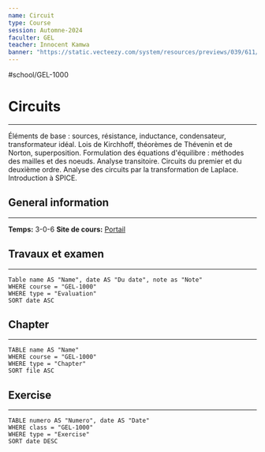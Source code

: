 ```yaml
---
name: Circuit
type: Course
session: Automne-2024
faculter: GEL
teacher: Innocent Kamwa
banner: "https://static.vecteezy.com/system/resources/previews/039/611/780/non_2x/circuit-board-texture-with-wave-flow-digital-data-and-electronic-engineering-network-connection-and-communication-technology-banner-background-illustration-vector.jpg"
---
```


#school/GEL-1000 

# Circuits
---
Éléments de base : sources, résistance, inductance, condensateur, transformateur idéal. Lois de Kirchhoff, théorèmes de Thévenin et de Norton, superposition. Formulation des équations d'équilibre : méthodes des mailles et des noeuds. Analyse transitoire. Circuits du premier et du deuxième ordre. Analyse des circuits par la transformation de Laplace. Introduction à SPICE. 

## General information
---
**Temps:** 3-0-6
**Site de cours:** [Portail](https://sitescours.monportail.ulaval.ca/ena/site/accueil?idSite=169388&idPage=4428170)


## Travaux et examen
---
```dataview
Table name AS "Name", date AS "Du date", note as "Note"
WHERE course = "GEL-1000"
WHERE type = "Evaluation"
SORT date ASC
```
## Chapter
---
```dataview
TABLE name AS "Name"
WHERE course = "GEL-1000"
WHERE type = "Chapter"
SORT file ASC
```

## Exercise
---
```dataview
TABLE numero AS "Numero", date AS "Date"
WHERE class = "GEL-1000"
WHERE type = "Exercise"
SORT date DESC
```